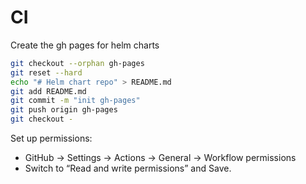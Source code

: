 # CI

Create the gh pages for helm charts
```sh
git checkout --orphan gh-pages
git reset --hard
echo "# Helm chart repo" > README.md
git add README.md
git commit -m "init gh-pages"
git push origin gh-pages
git checkout -
```

Set up permissions:
- GitHub → Settings → Actions → General → Workflow permissions
- Switch to “Read and write permissions” and Save.